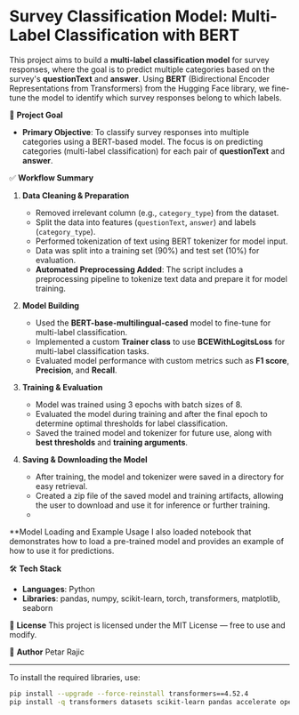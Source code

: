 # Survey Classification Model: Multi-Label Classification with BERT

This project aims to build a **multi-label classification model** for survey responses, where the goal is to predict multiple categories based on the survey's **questionText** and **answer**. Using **BERT** (Bidirectional Encoder Representations from Transformers) from the Hugging Face library, we fine-tune the model to identify which survey responses belong to which labels.

🎯 **Project Goal**
- **Primary Objective**: 
  To classify survey responses into multiple categories using a BERT-based model. The focus is on predicting categories (multi-label classification) for each pair of **questionText** and **answer**.

✅ **Workflow Summary**

1. **Data Cleaning & Preparation**
   - Removed irrelevant column (e.g., `category_type`) from the dataset.
   - Split the data into features (`questionText`, `answer`) and labels (`category_type`).
   - Performed tokenization of text using BERT tokenizer for model input.
   - Data was split into a training set (90%) and test set (10%) for evaluation.
   - **Automated Preprocessing Added**: The script includes a preprocessing pipeline to tokenize text data and prepare it for model training.

2. **Model Building**
   - Used the **BERT-base-multilingual-cased** model to fine-tune for multi-label classification.
   - Implemented a custom **Trainer class** to use **BCEWithLogitsLoss** for multi-label classification tasks.
   - Evaluated model performance with custom metrics such as **F1 score**, **Precision**, and **Recall**.

3. **Training & Evaluation**
   - Model was trained using 3 epochs with batch sizes of 8.
   - Evaluated the model during training and after the final epoch to determine optimal thresholds for label classification.
   - Saved the trained model and tokenizer for future use, along with **best thresholds** and **training arguments**.
4. **Saving & Downloading the Model**
   - After training, the model and tokenizer were saved in a directory for easy retrieval.
   - Created a zip file of the saved model and training artifacts, allowing the user to download and use it for inference or further training.
   - 
**Model Loading and Example Usage
I also loaded notebook that demonstrates how to load a pre-trained model and provides an example of how to use it for predictions.

🛠️ **Tech Stack**
- **Languages**: Python
- **Libraries**: pandas, numpy, scikit-learn, torch, transformers, matplotlib, seaborn

📜 **License**
This project is licensed under the MIT License — free to use and modify.

👤 **Author**
Petar Rajic

---

To install the required libraries, use:

```bash
pip install --upgrade --force-reinstall transformers==4.52.4
pip install -q transformers datasets scikit-learn pandas accelerate openpyxl
